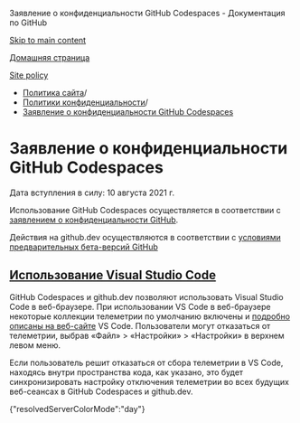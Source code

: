 Заявление о конфиденциальности GitHub Codespaces - Документация по GitHub

[Skip to main content](#main-content)

[Домашняя страница](/ru)

[Site policy](/ru/site-policy)

* [Политика сайта](/ru/site-policy)/
* [Политики конфиденциальности](/ru/site-policy/privacy-policies)/
* [Заявление о конфиденциальности GitHub Codespaces](/ru/site-policy/privacy-policies/github-codespaces-privacy-statement)

Заявление о конфиденциальности GitHub Codespaces
==========

Дата вступления в силу: 10 августа 2021 г.

Использование GitHub Codespaces осуществляется в соответствии с [заявлением о конфиденциальности GitHub](/ru/site-policy/privacy-policies/github-privacy-statement).

Действия на github.dev осуществляются в соответствии с [условиями предварительных бета-версий GitHub](/ru/site-policy/github-terms/github-terms-of-service#j-beta-previews)

[Использование Visual Studio Code](#использование-visual-studio-code)
----------

GitHub Codespaces и github.dev позволяют использовать Visual Studio Code в веб-браузере. При использовании VS Code в веб-браузере некоторые коллекции телеметрии по умолчанию включены и [подробно описаны на веб-сайте](https://code.visualstudio.com/docs/configure/telemetry) VS Code. Пользователи могут отказаться от телеметрии, выбрав «Файл» \> «Настройки» \> «Настройки» в верхнем левом меню.

Если пользователь решит отказаться от сбора телеметрии в VS Code, находясь внутри пространства кода, как указано, это будет синхронизировать настройку отключения телеметрии во всех будущих веб-сеансах в GitHub Codespaces и github.dev.

{"resolvedServerColorMode":"day"}
